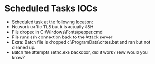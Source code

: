 # Scheduled Tasks IOCs

- Scheduled task at the following location:
- Network traffic TLS but it is actually SSH
- File droped in C:\Windows\Fonts\pepper.cmd
- File runs ssh connection back to the Attack server
- Extra: Batch file is dropped c:\\ProgramData\\chtes.bat and ran but not cleaned up.
- Batch file attempts sethc.exe backdoor, did it work? How would you know?